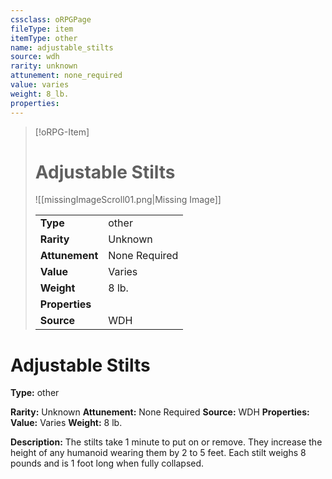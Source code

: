 ```yaml
---
cssclass: oRPGPage
fileType: item
itemType: other
name: adjustable_stilts
source: wdh
rarity: unknown
attunement: none_required
value: varies
weight: 8_lb.
properties:
---
```

> [!oRPG-Item]
> # Adjustable Stilts
> ![[missingImageScroll01.png|Missing Image]]
>
> |  |   |
> |:--|---|
> |**Type** | other |
> |**Rarity** | Unknown |
> | **Attunement** | None Required |
> | **Value** | Varies |
>  | **Weight**| 8 lb. |
>  |**Properties** |  |
> | **Source** | WDH |

#  Adjustable Stilts
**Type:** other

**Rarity:** Unknown
**Attunement:** None Required
**Source:** WDH
**Properties:**
**Value:** Varies
**Weight:** 8 lb.

**Description:** The stilts take 1 minute to put on or remove. They increase the height of any humanoid wearing them by 2 to 5 feet. Each stilt weighs 8 pounds and is 1 foot long when fully collapsed.


